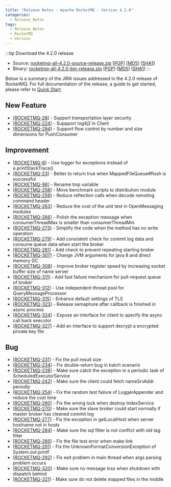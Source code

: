 ```yaml
---
title: "Release Notes - Apache RocketMQ - Version 4.2.0"
categories:
  - Release_Notes
tags:
  - Release_Notes
  - RocketMQ
  - Version
---
```

:::tip Download the 4.2.0 release

* Source: [rocketmq-all-4.2.0-source-release.zip](https://archive.apache.org/dist/rocketmq/4.2.0/rocketmq-all-4.2.0-source-release.zip) [[PGP](https://archive.apache.org/dist/rocketmq/4.2.0/rocketmq-all-4.2.0-source-release.zip.asc)] [[MD5](https://archive.apache.org/dist/rocketmq/4.2.0/rocketmq-all-4.2.0-source-release.zip.md5)] [[SHA1](https://archive.apache.org/dist/rocketmq/4.2.0/rocketmq-all-4.2.0-source-release.zip.sha1)]
* Binary: [rocketmq-all-4.2.0-bin-release.zip](https://archive.apache.org/dist/rocketmq/4.2.0/rocketmq-all-4.2.0-bin-release.zip) [[PGP](https://archive.apache.org/dist/rocketmq/4.2.0/rocketmq-all-4.2.0-bin-release.zip.asc)] [[MD5](https://archive.apache.org/dist/rocketmq/4.2.0/rocketmq-all-4.2.0-bin-release.zip.md5)] [[SHA1](https://archive.apache.org/dist/rocketmq/4.2.0/rocketmq-all-4.2.0-bin-release.zip.sha1)]
:::
<!--truncate-->

Below is a summary of the JIRA issues addressed in the 4.2.0 release of RocketMQ. For full documentation of the release, a guide to get started, please refer to <a href='/docs/介绍/02quickstart/'>Quick Start</a>.

## New Feature

<ul>
<li>[<a href='https://issues.apache.org/jira/browse/ROCKETMQ-28'>ROCKETMQ-28</a>] -         Support transportation layer security
</li>
<li>[<a href='https://issues.apache.org/jira/browse/ROCKETMQ-224'>ROCKETMQ-224</a>] -       Suppport log4j2 in Client
</li>
<li>[<a href='https://issues.apache.org/jira/browse/ROCKETMQ-294'>ROCKETMQ-294</a>] -       Support flow control by number and size dimensions for PushConsumer
</li>
</ul>

## Improvement

<ul>
<li>[<a href='https://issues.apache.org/jira/browse/ROCKETMQ-6'>ROCKETMQ-6</a>] -         Use logger for exceptions instead of e.printStackTrace()
</li>
<li>[<a href='https://issues.apache.org/jira/browse/ROCKETMQ-23'>ROCKETMQ-23</a>] -     Better to return true when MappedFileQueue#flush is successful
</li>
<li>[<a href='https://issues.apache.org/jira/browse/ROCKETMQ-96'>ROCKETMQ-96</a>] -     Rename tmp variable 
</li>
<li>[<a href='https://issues.apache.org/jira/browse/ROCKETMQ-258'>ROCKETMQ-258</a>] -   Move benchmark scripts to distribution module
</li>
<li>[<a href='https://issues.apache.org/jira/browse/ROCKETMQ-259'>ROCKETMQ-259</a>] -   Reduce reflection calls when decode remoting command header
</li>
<li>[<a href='https://issues.apache.org/jira/browse/ROCKETMQ-263'>ROCKETMQ-263</a>] -   Reduce the cost of the unit test in OpenMessaging modules
</li>
<li>[<a href='https://issues.apache.org/jira/browse/ROCKETMQ-266'>ROCKETMQ-266</a>] -   Polish the exception message when  consumerThreadMax is smaller than consumerThreadMin
</li>
<li>[<a href='https://issues.apache.org/jira/browse/ROCKETMQ-273'>ROCKETMQ-273</a>] -   Simplify the code when the method has no write operation
</li>
<li>[<a href='https://issues.apache.org/jira/browse/ROCKETMQ-279'>ROCKETMQ-279</a>] -   Add consistent check for commit log data and consume queue data when start the broker
</li>
<li>[<a href='https://issues.apache.org/jira/browse/ROCKETMQ-281'>ROCKETMQ-281</a>] -       Add check to prevent repeating starting broker
</li>
<li>[<a href='https://issues.apache.org/jira/browse/ROCKETMQ-307'>ROCKETMQ-307</a>] -   Change JVM arguments for java 8 and direct memory GC
</li>
<li>[<a href='https://issues.apache.org/jira/browse/ROCKETMQ-308'>ROCKETMQ-308</a>] -   Improve broker register speed by increasing socket buffer size of name server 
</li>
<li>[<a href='https://issues.apache.org/jira/browse/ROCKETMQ-311'>ROCKETMQ-311</a>] -   Add fast failure mechanism for pull-request queue of broker
</li>
<li>[<a href='https://issues.apache.org/jira/browse/ROCKETMQ-312'>ROCKETMQ-312</a>] -   Use independent thread pool for QueryMessageProcessor
</li>
<li>[<a href='https://issues.apache.org/jira/browse/ROCKETMQ-315'>ROCKETMQ-315</a>] -   Enhance default settings of TLS
</li>
<li>[<a href='https://issues.apache.org/jira/browse/ROCKETMQ-323'>ROCKETMQ-323</a>] -   Release semaphore after callback is finished in async process
</li>
<li>[<a href='https://issues.apache.org/jira/browse/ROCKETMQ-324'>ROCKETMQ-324</a>] -   Expose an interface for client to specify the async call back executor
</li>
<li>[<a href='https://issues.apache.org/jira/browse/ROCKETMQ-327'>ROCKETMQ-327</a>] -   Add an interface to support decrypt a encrypted private key file
</li>
</ul>


## Bug

<ul>
<li>[<a href='https://issues.apache.org/jira/browse/ROCKETMQ-231'>ROCKETMQ-231</a>] -   Fix the pull result size
</li>
<li>[<a href='https://issues.apache.org/jira/browse/ROCKETMQ-234'>ROCKETMQ-234</a>] -   Fix double-return bug in batch scenario
</li>

<li>[<a href='https://issues.apache.org/jira/browse/ROCKETMQ-238'>ROCKETMQ-238</a>] -    Make sure catch the exception in a periodic task of ScheduledExecutorService 
</li>
<li>[<a href='https://issues.apache.org/jira/browse/ROCKETMQ-242'>ROCKETMQ-242</a>] -   Make sure the client could fetch nameSrvAddr periodly
</li>
<li>[<a href='https://issues.apache.org/jira/browse/ROCKETMQ-254'>ROCKETMQ-254</a>] -   Fix the random test failure of LoggerAppender and reduce the cost time
</li>
<li>[<a href='https://issues.apache.org/jira/browse/ROCKETMQ-260'>ROCKETMQ-260</a>] -   Fix the wrong lock when destroy IndexService
</li>
<li>[<a href='https://issues.apache.org/jira/browse/ROCKETMQ-270'>ROCKETMQ-270</a>] -   Make sure the slave broker could start normally if master broker has cleaned commit log
</li>
<li>[<a href='https://issues.apache.org/jira/browse/ROCKETMQ-277'>ROCKETMQ-277</a>] -   Fix the exception in getLocalHost when server hostname not in hosts
</li>
<li>[<a href='https://issues.apache.org/jira/browse/ROCKETMQ-284'>ROCKETMQ-284</a>] -   Make sure the sql filter is not conflict with old tag filter
</li>
<li>[<a href='https://issues.apache.org/jira/browse/ROCKETMQ-285'>ROCKETMQ-285</a>] -   Fix the file test error when make link
</li>
<li>[<a href='https://issues.apache.org/jira/browse/ROCKETMQ-291'>ROCKETMQ-291</a>] -   Fix the UnknownFormatConversionException of System.out.printf
</li>
<li>[<a href='https://issues.apache.org/jira/browse/ROCKETMQ-292'>ROCKETMQ-292</a>] -   Fix exit problem in main thread when args parsing problem occurs
</li>
<li>[<a href='https://issues.apache.org/jira/browse/ROCKETMQ-320'>ROCKETMQ-320</a>] -   Make sure no message loss when shutdown with dispatch behind
</li>
<li>[<a href='https://issues.apache.org/jira/browse/ROCKETMQ-321'>ROCKETMQ-321</a>] -   Make sure do not delete mapped files in the middle
</li>

</ul>
                                        
            


